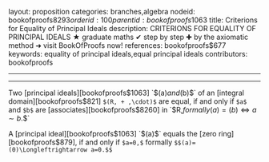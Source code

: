 layout: proposition
categories: branches,algebra
nodeid: bookofproofs$8293
orderid: 100
parentid: bookofproofs$1063
title: Criterions for Equality of Principal Ideals
description: CRITERIONS FOR EQUALITY OF PRINCIPAL IDEALS ★ graduate maths ✔ step by step ✚ by the axiomatic method ➜ visit BookOfProofs now!
references: bookofproofs$677
keywords: equality of principal ideals,equal principal ideals
contributors: bookofproofs

---


---

Two [principal ideals][bookofproofs$1063] `$(a)$` and `$(b)$` of an [integral domain][bookofproofs$821] `$(R, + ,\cdot)$` are equal, if and only if `$a$` and `$b$` are [associates][bookofproofs$8260] in `$R,$` formally `$$(a)=(b)\Longleftrightarrow a\sim b.$$`

A [principal ideal][bookofproofs$1063] `$(a)$` equals the [zero ring][bookofproofs$879], if and only if `$a=0,$` formally `$$(a)=(0)\Longleftrightarrow a=0.$$`
